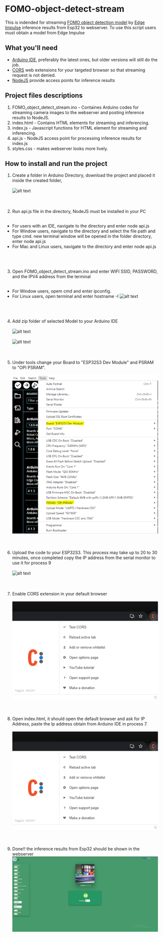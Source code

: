 # FOMO-object-detect-stream
This is indended for streaming [FOMO object detection model](https://edge-impulse.gitbook.io/docs/edge-impulse-studio/learning-blocks/object-detection/fomo-object-detection-for-constrained-devices) by [Edge Impulse](https://edgeimpulse.com/) inference results from Esp32 to webserver. To use this script users must obtain a model from Edge Impulse

## What you'll need
- [Arduino IDE](https://www.arduino.cc/en/software), preferably the latest ones, but older versions will still do the job.
- [CORS](https://chromewebstore.google.com/detail/allow-cors-access-control/lhobafahddgcelffkeicbaginigeejlf?hl=en) web extensions for your targeted browser so that streaming request is not denied.
- [NodeJS](https://nodejs.org/en/download/package-manager/current) provide access points for inference results

## Project files descriptions

1. FOMO_object_detect_stream.ino - Containes Arduino codes for streaming camera images to the webserver and posting inference results to NodeJS.
2. index.html - Contains HTML elements for streaming and inferencing.
3. index.js - Javascript functions for HTML element for streaming and inferencing.
4. api.js - NodeJS access point for processing inference results for index.js
5. styles.css - makes webserver looks more lively.

## How to install and run the project

1. Create a folder in Arduino Directory, download the project and placed it inside the created folder,  <br /><br />
![alt text]()
<br /><br /><br /><br />
2. Run api.js file in the directory, NodeJS must be installed in your PC <br /><br />
  - For users with an IDE, navigate to the directory and enter node api.js
  - For Window users, navigate to the directory and select the file path and type cmd. new terminal window will be opened in the folder directory, enter node api.js
  - For Mac and Linux users, navigate to the directory and enter node api.js
<br /><br /><br /><br />
3. Open FOMO_object_detect_stream.ino and enter WIFI SSID, PASSWORD, and the IPV4 address from the terminal<br /><br />
  - For Window users, opem cmd and enter ipconfig.
  - For Linux users, open terminal and enter hostname -I
![alt text]()
<br /><br /><br /><br />
4. Add zip folder of selected Model to your Arduino IDE <br /><br />
![alt text]()
<br /><br />
![alt text]()
<br /><br /><br /><br />
5. Under tools change your Board to "ESP32S3 Dev Module" and PSRAM to "OPI PSRAM".<br /><br />
![alt text](/Images_for_readme/IDE_configure.PNG)
<br /><br /><br /><br />
6. Upload the code to your ESP32S3. This process may take up to 20 to 30 minutes, once completed copy the IP address from the serial monitor to use it for process 9 <br /><br />
![alt text](/Images_for_readme/ip_IDE.PNG)
<br /><br /><br /><br />
7. Enable CORS extension in your default browser <br /><br />
![alt text](/Images_for_readme/CORS.PNG)
<br /><br /><br /><br />
8. Open index.html, it should open the default browser and ask for IP Address, paste the Ip address obtain from Arduino IDE in process 7.  <br /><br />
![alt text](/Images_for_readme/CORS.PNG)
<br /><br /><br /><br />
9. Done!! the inference results from Esp32 should be shown in the webserver  
![alt text](/Images_for_readme/done.PNG)<br /><br />
<br /><br /><br /><br />


